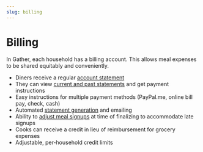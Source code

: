 ```yaml
---
slug: billing
---
```


# Billing

In Gather, each household has a billing account. This allows meal expenses to be shared equitably and conveniently.

* Diners receive a regular [account statement](/assets/screenshots/statement.png)
* They can view [current and past statements](/assets/screenshots/accounts.png) and get payment instructions
* Easy instructions for multiple payment methods (PayPal.me, online bill pay, check, cash)
* Automated [statement generation](/assets/screenshots/accounts-index.png) and emailing
* Ability to [adjust meal signups](/assets/screenshots/finalize-meal.png) at time of finalizing to accommodate late signups
* Cooks can receive a credit in lieu of reimbursement for grocery expenses
* Adjustable, per-household credit limits
